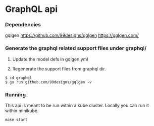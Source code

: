 # GraphQL api 

### Dependencies 
gqlgen 
https://github.com/99designs/gqlgen
https://gqlgen.com/

### Generate the graphql related support files under graphql/

1. Update the model defs in gqlgen.yml

2. Regenerate the support files from graphql dir.
```
$ cd graphql
$ go run github.com/99designs/gqlgen -v
```

### Running 
This api is meant to be run within a kube cluster. Locally you can run it within minikube.

```
make start
```